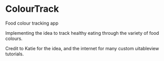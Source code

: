 ColourTrack
===========

Food colour tracking app

Implementing the idea to track healthy eating through the variety of food colours.

Credit to Katie for the idea, and the internet for many custom uitableview tutorials.
